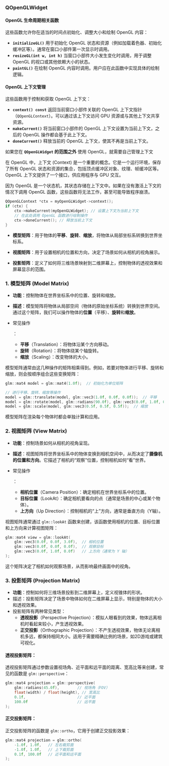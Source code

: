 ### QOpenGLWidget

#### **OpenGL 生命周期相关函数**

这些函数允许你在适当的时间点初始化、调整大小和绘制 OpenGL 内容：

- **`initializeGL()`**
  用于初始化 OpenGL 状态和资源（例如加载着色器、初始化缓冲区等）。通常在窗口小部件第一次显示时调用。
- **`resizeGL(int w, int h)`**
  当窗口小部件大小发生变化时调用，用于调整 OpenGL 的视口或其他依赖大小的状态。
- **`paintGL()`**
  在绘制 OpenGL 内容时调用。用户应在此函数中实现具体的绘制逻辑。



#### **OpenGL 上下文管理**

这些函数用于控制和获取 OpenGL 上下文：

- **`context() const`**
  返回当前窗口小部件关联的 OpenGL 上下文指针（`QOpenGLContext`）。可以通过该上下文访问 GPU 资源或与其他上下文共享资源。
- **`makeCurrent()`**
  将当前窗口小部件的 OpenGL 上下文设置为当前上下文，之后的 OpenGL 操作都会基于此上下文。
- **`doneCurrent()`**
  释放当前的 OpenGL 上下文，使其不再是当前上下文。



如果您在 **`QOpenGLWidget` 的范围之外** 使用 OpenGL，就需要自己管理上下文

在 OpenGL 中，上下文 (Context) 是一个重要的概念。它是一个运行环境，保存了所有 OpenGL 状态和资源的集合，包括顶点缓冲区对象、纹理、帧缓冲区等。OpenGL 上下文提供了一个接口，供应用程序与 GPU 交互。

因为 OpenGL 是一个状态机，其状态存储在上下文中。如果在没有激活上下文的情况下调用 OpenGL 函数，这些函数将无法工作，甚至可能导致程序崩溃。

```cpp
QOpenGLContext *ctx = myOpenGLWidget->context();
if (ctx) {
    ctx->makeCurrent(myOpenGLWidget); // 设置上下文为当前上下文
    // 在此处调用 OpenGL 函数进行绘制操作
    ctx->doneCurrent(); // 释放当前上下文
}
```









- **模型矩阵**：用于物体的**平移**、**旋转**、**缩放**，将物体从局部坐标系转换到世界坐标系。

- **视图矩阵**：用于设置相机的位置和方向，决定了场景如何从相机的视角展示。

- **投影矩阵**：定义了如何将三维场景映射到二维屏幕上，控制物体的透视效果和屏幕显示的范围。

  

### 1. 模型矩阵 (Model Matrix)

- **功能**：控制物体在世界坐标系中的位置、旋转和缩放。

- **描述**：模型矩阵将物体从局部空间（物体的原始坐标系统）转换到世界空间。通过这个矩阵，我们可以操作物体的**位置**（平移）、**旋转**和**缩放**。

- 常见操作

  ：

  - **平移**（Translation）：将物体沿某个方向移动。
  - **旋转**（Rotation）：将物体绕某个轴旋转。
  - **缩放**（Scaling）：改变物体的大小。

模型矩阵通常由这几种操作的矩阵相乘得到。例如，若要对物体进行平移、旋转和缩放，则会按顺序组合这些变换矩阵：

```cpp
glm::mat4 model = glm::mat4(1.0f);  // 初始化为单位矩阵

// 进行平移、旋转、缩放等操作
model = glm::translate(model, glm::vec3(1.0f, 0.0f, 0.0f));  // 平移
model = glm::rotate(model, glm::radians(90.0f), glm::vec3(0.0f, 1.0f, 0.0f));  // 旋转
model = glm::scale(model, glm::vec3(0.5f, 0.5f, 0.5f));  // 缩放
```

模型矩阵在渲染每个物体时都会单独计算和应用。

### 2. 视图矩阵 (View Matrix)

- **功能**：控制场景如何从相机的视角呈现。

- **描述**：视图矩阵将世界坐标系中的物体变换到相机空间中，从而决定了**摄像机的位置和方向**。它描述了相机的“观察”位置，控制相机如何“看”世界。

- 常见操作

  ：

  - **相机位置**（Camera Position）：确定相机在世界坐标系中的位置。
  - **目标位置**（LookAt）：确定相机要看向的点（通常是场景的中心或某个物体）。
  - **上方向**（Up Direction）：控制相机的“上”方向，通常是垂直方向（Y轴）。

视图矩阵通常通过 `glm::lookAt` 函数来创建，该函数使用相机的位置、目标位置和上方向来计算视图矩阵：

```cpp
glm::mat4 view = glm::lookAt(
    glm::vec3(0.0f, 0.0f, 3.0f),  // 相机位置
    glm::vec3(0.0f, 0.0f, 0.0f),  // 观察目标
    glm::vec3(0.0f, 1.0f, 0.0f)   // 上方向（通常为 Y 轴）
);
```

这个矩阵决定了相机如何观察场景，从而影响最终画面中的视角。

### 3. 投影矩阵 (Projection Matrix)

- **功能**：控制如何将三维场景投影到二维屏幕上，定义视锥体的形状。
- 描述：投影矩阵决定了场景中物体如何在二维屏幕上显示，特别是物体的大小和透视效果。
- 投影矩阵有两种常见类型：
  - **透视投影**（Perspective Projection）：模拟人眼看到的效果，物体远离相机时看起来较小，产生透视效果。
  - **正交投影**（Orthographic Projection）：不产生透视效果，物体无论离相机多远，都保持相同大小。适用于需要精确比例的场景，如2D游戏或建筑可视化。

#### 透视投影矩阵：

透视投影矩阵通过参数设置视场角、近平面和远平面的距离、宽高比等来创建，常见的函数是 `glm::perspective`：

```cpp
glm::mat4 projection = glm::perspective(
    glm::radians(45.0f),        // 视场角（FOV）
    float(width) / float(height), // 宽高比
    0.1f,                       // 近平面
    100.0f                      // 远平面
);
```

#### 正交投影矩阵：

正交投影矩阵的函数是 `glm::ortho`，它用于创建正交投影效果：

```cpp
glm::mat4 projection = glm::ortho(
    -1.0f, 1.0f,   // 左右裁剪面
    -1.0f, 1.0f,   // 上下裁剪面
    0.1f, 100.0f   // 近平面和远平面
);
```



